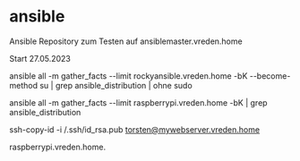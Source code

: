 # ansible
Ansible Repository zum Testen auf ansiblemaster.vreden.home


Start 27.05.2023


ansible all -m gather_facts --limit rockyansible.vreden.home -bK --become-method su | grep ansible_distribution | ohne sudo

ansible all -m gather_facts --limit raspberrypi.vreden.home -bK | grep ansible_distribution

ssh-copy-id -i /.ssh/id_rsa.pub torsten@mywebserver.vreden.home


raspberrypi.vreden.home.